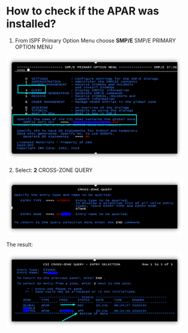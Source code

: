 # How to check if the APAR was installed?

1. From ISPF Primary Option Menu choose **SMP/E** SMP/E PRIMARY OPTION MENU

<img width="470" height="280" src="./img/smpe-query.png">

2. Select: **2** CROSS-ZONE QUERY

<img width="470" height="150" src="./img/specify-apar-name.png">

The result:

<img width="470" height="200" src="./img/result.png">